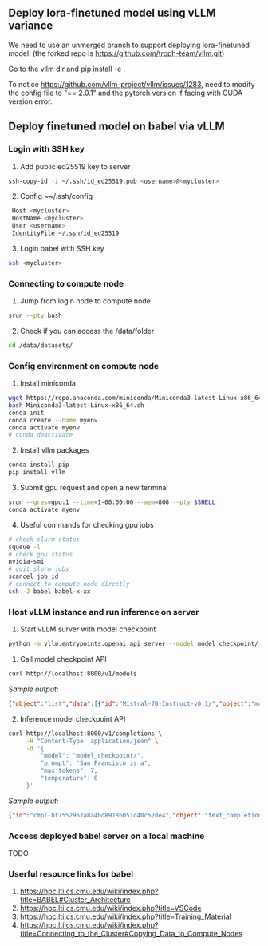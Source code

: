 ## Deploy lora-finetuned model using vLLM variance

We need to use an unmerged branch to support deploying lora-finetuned model. (the forked repo is https://github.com/troph-team/vllm.git)

Go to the vllm dir and pip install -e .

To notice https://github.com/vllm-project/vllm/issues/1283, need to modify the config file to "== 2.0.1" and the pytorch version if facing with CUDA version error.



## Deploy finetuned model on babel via vLLM
### Login with SSH key
1. Add public ed25519 key to server
```bash
ssh-copy-id -i ~/.ssh/id_ed25519.pub <username>@<mycluster>
```
2. Config ~~/.ssh/config
```bash
 Host <mycluster>
 HostName <mycluster>
 User <username>
 IdentityFile ~/.ssh/id_ed25519
```
3. Login babel with SSH key
```bash
ssh <mycluster>
```

### Connecting to compute node
1. Jump from login node to compute node
```bash
srun --pty bash
```
2. Check if you can access the /data/folder
```bash
cd /data/datasets/
```

### Config environment on compute node
1. Install miniconda
```bash
wget https://repo.anaconda.com/miniconda/Miniconda3-latest-Linux-x86_64.sh
bash Miniconda3-latest-Linux-x86_64.sh
conda init
conda create --name myenv
conda activate myenv
# conda deactivate
```
2. Install vllm packages
```bash
conda install pip
pip install vllm
```
3. Submit gpu request and open a new terminal
```bash
srun --gres=gpu:1 --time=1-00:00:00 --mem=80G --pty $SHELL
conda activate myenv
```
4. Useful commands for checking gpu jobs
```bash
# check slurm status
squeue -l
# check gpu status
nvidia-smi
# quit slurm jobs
scancel job_id
# connect to compute node directly
ssh -J babel babel-x-xx
```

### Host vLLM instance and run inference on server
1. Start vLLM surver with model checkpoint
```bash
python -m vllm.entrypoints.openai.api_server --model model_checkpoint/
```
1. Call model checkpoint API
```bash
curl http://localhost:8000/v1/models
```
*Sample output:*
```JSON
{"object":"list","data":[{"id":"Mistral-7B-Instruct-v0.1/","object":"model","created":1697599903,"owned_by":"vllm","root":"Mistral-7B-Instruct-v0.1/","parent":null,"permission":[{"id":"modelperm-d415ecf6362a4f818090eb6428e0cac9","object":"model_permission","created":1697599903,"allow_create_engine":false,"allow_sampling":true,"allow_logprobs":true,"allow_search_indices":false,"allow_view":true,"allow_fine_tuning":false,"organization":"*","group":null,"is_blocking":false}]}]}
```
2. Inference model checkpoint API
```bash
curl http://localhost:8000/v1/completions \
     -H "Content-Type: application/json" \
     -d '{
         "model": "model_checkpoint/",
         "prompt": "San Francisco is a",
         "max_tokens": 7,
         "temperature": 0
     }'
```
*Sample output:*
```JSON
{"id":"cmpl-bf7552957a8a4bd89186051c40c52de4","object":"text_completion","created":3600699,"model":"Mistral-7B-Instruct-v0.1/","choices":[{"index":0,"text":" city that is known for its icon","logprobs":null,"finish_reason":"length"}],"usage":{"prompt_tokens":5,"total_tokens":12,"completion_tokens":7}}
```

### Access deployed babel server on a local machine
TODO


### Userful resource links for babel
1. https://hpc.lti.cs.cmu.edu/wiki/index.php?title=BABEL#Cluster_Architecture
2. https://hpc.lti.cs.cmu.edu/wiki/index.php?title=VSCode
3. https://hpc.lti.cs.cmu.edu/wiki/index.php?title=Training_Material
4. https://hpc.lti.cs.cmu.edu/wiki/index.php?title=Connecting_to_the_Cluster#Copying_Data_to_Compute_Nodes

